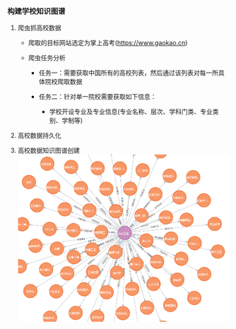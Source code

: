### 构建学校知识图谱

1. 爬虫抓高校数据
   
   - 爬取的目标网站选定为掌上高考(https://www.gaokao.cn)
   
   - 爬虫任务分析
     
     - 任务一：需要获取中国所有的高校列表，然后通过该列表对每一所具体院校爬取数据
     
     - 任务二：针对单一院校需要获取如下信息：
     
       - 学校开设专业及专业信息(专业名称、层次、学科门类、专业类别、学制等)

2. 高校数据持久化

3. 高校数据知识图谱创建
  ![效果](./img/效果.jpg)
